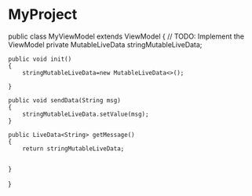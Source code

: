 # MyProject


public class MyViewModel extends ViewModel {
    // TODO: Implement the ViewModel
    private MutableLiveData<String> stringMutableLiveData;

    public void init()
    {
        stringMutableLiveData=new MutableLiveData<>();

    }

    public void sendData(String msg)
    {
        stringMutableLiveData.setValue(msg);
    }

    public LiveData<String> getMessage()
    {
        return stringMutableLiveData;


    }
}
